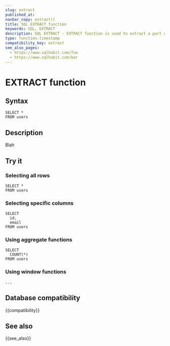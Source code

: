 ```yaml
---
slug: extract
published_at:
navbar_copy: extract()
title: SQL EXTRACT function
keywords: SQL, EXTRACT
description: SQL EXTRACT - EXTRACT function is used to extract a part of date (year, month, day, etc) from a timestamp.
type: function.timestamp
compatibility_key: extract
see_also_pages:
  - https://www.sqlhabit.com/foo
  - https://www.sqlhabit.com/bar
---
```


# EXTRACT function

## Syntax

~~~mysql
SELECT *
FROM users
~~~

## Description

Blah

## Try it

### Selecting all rows

~~~mysql
SELECT *
FROM users
~~~

### Selecting specific columns

~~~pgsql
SELECT
  id,
  email
FROM users
~~~

### Using aggregate functions

~~~pgsql
SELECT
  COUNT(*)
FROM users
~~~

### Using window functions

~~~pgsql
...
~~~

## Database compatibility

{{compatibility}}

## See also

{{see_also}}
